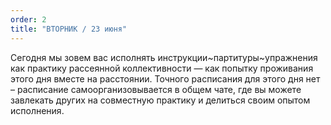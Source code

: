 ```yaml
---
order: 2
title: "ВТОРНИК / 23 июня"
---
```


Сегодня мы зовем вас исполнять инструкции~партитуры~упражнения как практику рассеянной коллективности — как попытку проживания этого дня вместе на расстоянии. Точного расписания для этого дня нет – расписание самоорганизовывается в общем чате, где вы можете завлекать других на совместную практику и делиться своим опытом исполнения.
